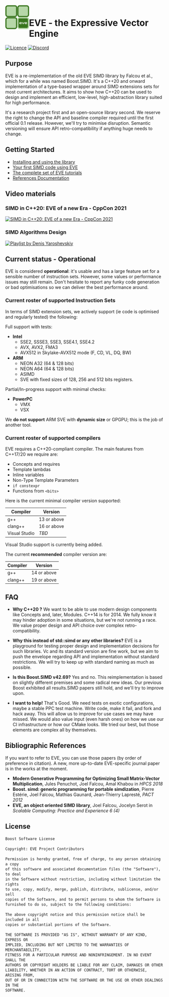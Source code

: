 <img src="https://github.com/jfalcou/eve/raw/main/doc/logo.png" alt="" data-canonical-src="https://github.com/jfalcou/eve/raw/main/doc/logo.png" align="left"  width="15%" height="15%" />

# EVE - the Expressive Vector Engine

[![Licence](https://img.shields.io/github/license/jfalcou/eve?style=plastic)](https://img.shields.io/github/license/jfalcou/eve?style=plastic)
[![Discord](https://img.shields.io/discord/692734675726237696?style=plastic)](https://discord.gg/8A4Q4HkhcW)

## Purpose

EVE is a re-implementation of the old EVE SIMD library by Falcou et al., which for a while was
named Boost.SIMD. It's a C++20 and onward implementation of a type-based wrapper around
SIMD extensions sets for most current architectures. It aims to show how C++20 can be used
to design and implement an efficient, low-level, high-abstraction library suited for high performance.

It's a research project first and an open-source library second. We reserve the right to
change the API and baseline compiler required until the first official 0.1 release. However, we'll try
to minimise disruption. Semantic versioning will ensure API retro-compatibility if anything huge
needs to change.

## Getting Started

 - [Installing and using the library](https://jfalcou.github.io/eve/setup.html)
 - [Your first SIMD code using EVE](https://jfalcou.github.io/eve/intro-01.html)
 - [The complete set of EVE tutorials](https://jfalcou.github.io/eve/usergroup1.html)
 - [References Documentation](https://jfalcou.github.io/eve/usergroup4.html)

## Video materials

### SIMD in C++20: EVE of a new Era - CppCon 2021

[![SIMD in C++20: EVE of a new Era - CppCon 2021](http://img.youtube.com/vi/WZGNCPBMInI/0.jpg)](http://www.youtube.com/watch?v=WZGNCPBMInI "Video Title")

### SIMD Algorithms Design

[![Playlist by Denis Yaroshevskiy](http://img.youtube.com/vi/U1e_k8xmwR0/0.jpg)](https://www.youtube.com/playlist?list=PLYCMvilhmuPEM8DUvY6Wg_jaSFHpmlSBD)

## Current status - Operational

EVE is considered **operational**: it's usable and has a large feature set for a sensible number of instruction sets. However, some values or performance issues may still remain. Don't hesitate to report any funky code generation or bad optimisations so we can deliver the best performance around.

### Current roster of supported Instruction Sets

In terms of SIMD extension sets, we actively support (ie code is optimised and regularly tested) the following:

Full support with tests:
  - **Intel**
    - SSE2, SSSE3, SSE3, SSE4.1, SSE4.2
    - AVX, AVX2, FMA3
    - AVX512 in Skylake-AVX512 mode (F, CD, VL, DQ, BW)
  - **ARM**
    - NEON A32 (64 & 128 bits)
    - NEON A64 (64 & 128 bits)
    - ASIMD
    - SVE with fixed sizes of 128, 256 and 512 bits registers.

Partial/In-progress support with minimal checks:
  - **PowerPC**
    - VMX
    - VSX

We **do not support** ARM SVE with **dynamic size** or GPGPU; this is the job of another tool.

### Current roster of supported compilers

EVE requires a C++20-compliant compiler. The main features from C++17/20 we require are:
 - Concepts and requires
 - Template lambdas
 - Inline variables
 - Non-Type Template Parameters
 - `if constexpr`
 - Functions from `<bits>`

Here is the current minimal compiler version supported:

| Compiler       | Version       |
| -------------- | ------------- |
| g++            | 13 or above   |
| clang++        | 16 or above   |
| Visual Studio  | *TBD*         |

Visual Studio support is currently being added.

The current **recommended** compiler version are:

| Compiler       | Version       |
| -------------- | ------------- |
| g++            | 14 or above   |
| clang++        | 19 or above   |

## FAQ

 - **Why C++20 ?** We want to be able to use modern design components like Concepts and, later, Modules. C++14 is for 2014.
   We fully know it may hinder adoption in some situations, but we're not running a race. We value proper design and API choice over
   complex retro-compatibility.

 - **Why this instead of std::simd or any other libraries?** EVE is a playground for testing proper
   design and implementation decisions for such libraries. Vc and its standard version are fine work, 
   but we aim to push the envelope regarding API and implementation without standard
   restrictions. We will try to keep up with standard naming as much as possible.

 - **Is this Boost.SIMD v42.69?** Yes and no. This reimplementation is based on slightly different
   premises and some radical new ideas. Our previous Boost exhibited all results.SIMD papers
   still hold, and we'll try to improve upon.

 - **I want to help!** That's Good. We need tests on exotic configurations, maybe a stable PPC test machine.
   Write code, make it fail, and fork and hack away. This will allow us to improve for use cases we may have missed.
   We would also value input (even harsh ones) on how we use our CI infrastructure or how our CMake looks.
   We tried our best, but those elements are complex all by themselves.

## Bibliographic References

If you want to refer to EVE, you can use those papers (by order of preference in citation).
A new, more up-to-date EVE-specific journal paper is in the works at the moment.

 - **Modern Generative Programming for Optimizing Small Matrix-Vector Multiplication**, Jules Penuchot, Joel Falcou, Amal Khabou in *HPCS 2018*
 - **Boost. simd: generic programming for portable simdization**, Pierre Estérie, Joel Falcou, Mathias Gaunard, Jean-Thierry Lapresté, *PACT 2012*
 - **EVE, an object oriented SIMD library**, Joel Falcou, Jocelyn Serot in *Scalable Computing: Practice and Experience 6 (4)*

 ## License

```
Boost Software License

Copyright: EVE Project Contributors

Permission is hereby granted, free of charge, to any person obtaining a copy
of this software and associated documentation files (the "Software"), to deal
in the Software without restriction, including without limitation the rights
to use, copy, modify, merge, publish, distribute, sublicense, and/or sell
copies of the Software, and to permit persons to whom the Software is
furnished to do so, subject to the following conditions:

The above copyright notice and this permission notice shall be included in all
copies or substantial portions of the Software.

THE SOFTWARE IS PROVIDED "AS IS", WITHOUT WARRANTY OF ANY KIND, EXPRESS OR
IMPLIED, INCLUDING BUT NOT LIMITED TO THE WARRANTIES OF MERCHANTABILITY,
FITNESS FOR A PARTICULAR PURPOSE AND NONINFRINGEMENT. IN NO EVENT SHALL THE
AUTHORS OR COPYRIGHT HOLDERS BE LIABLE FOR ANY CLAIM, DAMAGES OR OTHER
LIABILITY, WHETHER IN AN ACTION OF CONTRACT, TORT OR OTHERWISE, ARISING FROM,
OUT OF OR IN CONNECTION WITH THE SOFTWARE OR THE USE OR OTHER DEALINGS IN THE
SOFTWARE.
```
